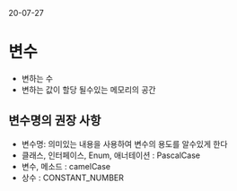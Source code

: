 20-07-27
# 변수
* 변하는 수 
* 변하는 값이 할당 될수있는 메모리의 공간 

## 변수명의 권장 사항 
* 변수명: 의미있는 내용을 사용하여 변수의 용도를 알수있게 한다
* 클래스, 인터페이스, Enum, 애너테이션 : PascalCase
* 변수, 메소드 : camelCase
* 상수 : CONSTANT_NUMBER